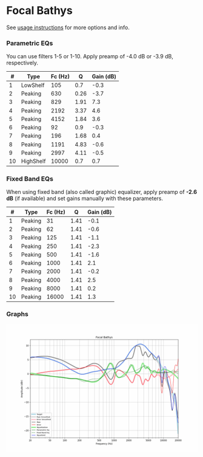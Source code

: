 # Focal Bathys
See [usage instructions](https://github.com/jaakkopasanen/AutoEq#usage) for more options and info.

### Parametric EQs
You can use filters 1-5 or 1-10. Apply preamp of -4.0 dB or -3.9 dB, respectively.

|   # | Type      |   Fc (Hz) |    Q |   Gain (dB) |
|-----|-----------|-----------|------|-------------|
|   1 | LowShelf  |       105 | 0.7  |        -0.3 |
|   2 | Peaking   |       630 | 0.26 |        -3.7 |
|   3 | Peaking   |       829 | 1.91 |         7.3 |
|   4 | Peaking   |      2192 | 3.37 |         4.6 |
|   5 | Peaking   |      4152 | 1.84 |         3.6 |
|   6 | Peaking   |        92 | 0.9  |        -0.3 |
|   7 | Peaking   |       196 | 1.68 |         0.4 |
|   8 | Peaking   |      1191 | 4.83 |        -0.6 |
|   9 | Peaking   |      2997 | 4.11 |        -0.5 |
|  10 | HighShelf |     10000 | 0.7  |         0.7 |

### Fixed Band EQs
When using fixed band (also called graphic) equalizer, apply preamp of **-2.6 dB** (if available) and set gains manually with these parameters.

|   # | Type    |   Fc (Hz) |    Q |   Gain (dB) |
|-----|---------|-----------|------|-------------|
|   1 | Peaking |        31 | 1.41 |        -0.1 |
|   2 | Peaking |        62 | 1.41 |        -0.6 |
|   3 | Peaking |       125 | 1.41 |        -1.1 |
|   4 | Peaking |       250 | 1.41 |        -2.3 |
|   5 | Peaking |       500 | 1.41 |        -1.6 |
|   6 | Peaking |      1000 | 1.41 |         2.1 |
|   7 | Peaking |      2000 | 1.41 |        -0.2 |
|   8 | Peaking |      4000 | 1.41 |         2.5 |
|   9 | Peaking |      8000 | 1.41 |         0.2 |
|  10 | Peaking |     16000 | 1.41 |         1.3 |

### Graphs
![](./Focal%20Bathys.png)
